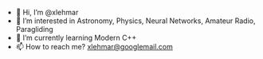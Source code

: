 - 👋 Hi, I’m @xlehmar
- 👀 I’m interested in Astronomy, Physics, Neural Networks, Amateur Radio, Paragliding
- 🌱 I’m currently learning Modern C++
- 📫 How to reach me? xlehmar@googlemail.com

<!---
xlehmar/xlehmar is a ✨ special ✨ repository because its `README.md` (this file) appears on your GitHub profile.
You can click the Preview link to take a look at your changes.
--->
